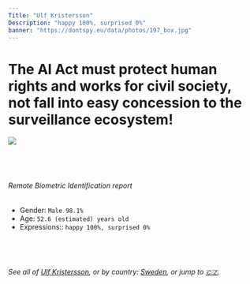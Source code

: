 ```yaml
---
Title: "Ulf Kristersson"
Description: "happy 100%, surprised 0%"
banner: "https://dontspy.eu/data/photos/197_box.jpg"
---
```


# The AI Act must protect human rights and works for civil society, not fall into easy concession to the surveillance ecosystem!

<link rel="stylesheet" type="text/css" href="/css/blog.css" />

<div class="is-fake" hidden>

_This is a **fake picture**_, we collect these anyway [because the AI Act](why-deepfake) negotiation moves in a way that would create more mess in our lives! for a longer explanation, read [The Dual Threat: How Losing the Biometric Battle Fuels Deepfake Proliferation](/blog/the-dual-threat-how-losing-the-biometric-battle-fuels-deepfake-proliferation/)

</div>

<!-- <img src="https://dontspy.eu/data/photos/54_box.jpg" /> -->
<img src="https://dontspy.eu/data/photos/197_box.jpg" />

## <br>

###### Remote Biometric Identification report

* <span class="label">Gender:</span> `Male 98.1%`
* <span class="label">Age:</span> `52.6 (estimated) years old`
* <span class="label">Expressions::</span> `happy 100%, surprised 0%`

## <br>

###### See all of [Ulf Kristersson](/policymaker#Ulf%20Kristersson), or by country: [Sweden](/country#Sweden), or jump to [🇨🇿](/x/149).

## <br>